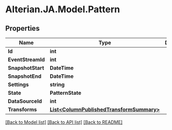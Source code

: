 # Alterian.JA.Model.Pattern

## Properties

Name | Type | Description | Notes
------------ | ------------- | ------------- | -------------
**Id** | **int** |  | [optional] 
**EventStreamId** | **int** |  | [optional] 
**SnapshotStart** | **DateTime** |  | [optional] 
**SnapshotEnd** | **DateTime** |  | [optional] 
**Settings** | **string** |  | [optional] 
**State** | **PatternState** |  | [optional] 
**DataSourceId** | **int** |  | [optional] 
**Transforms** | [**List&lt;ColumnPublishedTransformSummary&gt;**](ColumnPublishedTransformSummary.md) |  | [optional] 

[[Back to Model list]](../README.md#documentation-for-models) [[Back to API list]](../README.md#documentation-for-api-endpoints) [[Back to README]](../README.md)

